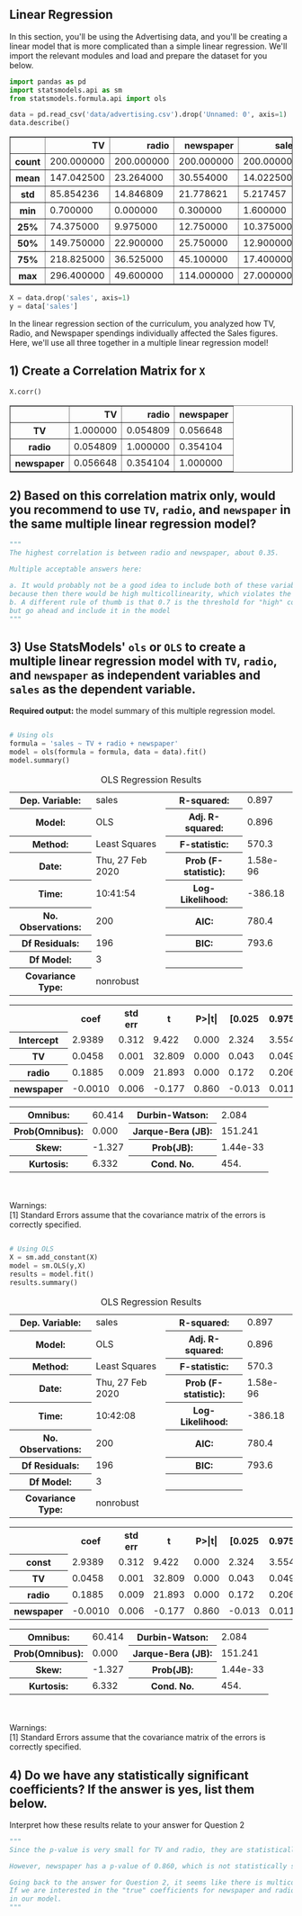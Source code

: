 ## Linear Regression

In this section, you'll be using the Advertising data, and you'll be creating a linear model that is more complicated than a simple linear regression. We'll import the relevant modules and load and prepare the dataset for you below.


```python
import pandas as pd
import statsmodels.api as sm
from statsmodels.formula.api import ols
```


```python
data = pd.read_csv('data/advertising.csv').drop('Unnamed: 0', axis=1)
data.describe()
```




<div>
<style scoped>
    .dataframe tbody tr th:only-of-type {
        vertical-align: middle;
    }

    .dataframe tbody tr th {
        vertical-align: top;
    }

    .dataframe thead th {
        text-align: right;
    }
</style>
<table border="1" class="dataframe">
  <thead>
    <tr style="text-align: right;">
      <th></th>
      <th>TV</th>
      <th>radio</th>
      <th>newspaper</th>
      <th>sales</th>
    </tr>
  </thead>
  <tbody>
    <tr>
      <th>count</th>
      <td>200.000000</td>
      <td>200.000000</td>
      <td>200.000000</td>
      <td>200.000000</td>
    </tr>
    <tr>
      <th>mean</th>
      <td>147.042500</td>
      <td>23.264000</td>
      <td>30.554000</td>
      <td>14.022500</td>
    </tr>
    <tr>
      <th>std</th>
      <td>85.854236</td>
      <td>14.846809</td>
      <td>21.778621</td>
      <td>5.217457</td>
    </tr>
    <tr>
      <th>min</th>
      <td>0.700000</td>
      <td>0.000000</td>
      <td>0.300000</td>
      <td>1.600000</td>
    </tr>
    <tr>
      <th>25%</th>
      <td>74.375000</td>
      <td>9.975000</td>
      <td>12.750000</td>
      <td>10.375000</td>
    </tr>
    <tr>
      <th>50%</th>
      <td>149.750000</td>
      <td>22.900000</td>
      <td>25.750000</td>
      <td>12.900000</td>
    </tr>
    <tr>
      <th>75%</th>
      <td>218.825000</td>
      <td>36.525000</td>
      <td>45.100000</td>
      <td>17.400000</td>
    </tr>
    <tr>
      <th>max</th>
      <td>296.400000</td>
      <td>49.600000</td>
      <td>114.000000</td>
      <td>27.000000</td>
    </tr>
  </tbody>
</table>
</div>




```python
X = data.drop('sales', axis=1)
y = data['sales']
```

In the linear regression section of the curriculum, you analyzed how TV, Radio, and Newspaper spendings individually affected the Sales figures. Here, we'll use all three together in a multiple linear regression model!

## 1) Create a Correlation Matrix for `X`


```python
X.corr()
```




<div>
<style scoped>
    .dataframe tbody tr th:only-of-type {
        vertical-align: middle;
    }

    .dataframe tbody tr th {
        vertical-align: top;
    }

    .dataframe thead th {
        text-align: right;
    }
</style>
<table border="1" class="dataframe">
  <thead>
    <tr style="text-align: right;">
      <th></th>
      <th>TV</th>
      <th>radio</th>
      <th>newspaper</th>
    </tr>
  </thead>
  <tbody>
    <tr>
      <th>TV</th>
      <td>1.000000</td>
      <td>0.054809</td>
      <td>0.056648</td>
    </tr>
    <tr>
      <th>radio</th>
      <td>0.054809</td>
      <td>1.000000</td>
      <td>0.354104</td>
    </tr>
    <tr>
      <th>newspaper</th>
      <td>0.056648</td>
      <td>0.354104</td>
      <td>1.000000</td>
    </tr>
  </tbody>
</table>
</div>



## 2) Based on this correlation matrix only, would you recommend to use `TV`, `radio`, and `newspaper` in the same multiple linear regression model?


```python
"""
The highest correlation is between radio and newspaper, about 0.35.

Multiple acceptable answers here:

a. It would probably not be a good idea to include both of these variables in a regression model 
because then there would be high multicollinearity, which violates the independence assumption of linear regression.
b. A different rule of thumb is that 0.7 is the threshold for "high" correlation, so we should proceed with caution
but go ahead and include it in the model
"""
```

## 3) Use StatsModels' `ols` or `OLS` to create a multiple linear regression model with `TV`, `radio`, and `newspaper` as independent variables and `sales` as the dependent variable.

**Required output:** the model summary of this multiple regression model.


```python

# Using ols
formula = 'sales ~ TV + radio + newspaper'
model = ols(formula = formula, data = data).fit()
model.summary()
```




<table class="simpletable">
<caption>OLS Regression Results</caption>
<tr>
  <th>Dep. Variable:</th>          <td>sales</td>      <th>  R-squared:         </th> <td>   0.897</td>
</tr>
<tr>
  <th>Model:</th>                   <td>OLS</td>       <th>  Adj. R-squared:    </th> <td>   0.896</td>
</tr>
<tr>
  <th>Method:</th>             <td>Least Squares</td>  <th>  F-statistic:       </th> <td>   570.3</td>
</tr>
<tr>
  <th>Date:</th>             <td>Thu, 27 Feb 2020</td> <th>  Prob (F-statistic):</th> <td>1.58e-96</td>
</tr>
<tr>
  <th>Time:</th>                 <td>10:41:54</td>     <th>  Log-Likelihood:    </th> <td> -386.18</td>
</tr>
<tr>
  <th>No. Observations:</th>      <td>   200</td>      <th>  AIC:               </th> <td>   780.4</td>
</tr>
<tr>
  <th>Df Residuals:</th>          <td>   196</td>      <th>  BIC:               </th> <td>   793.6</td>
</tr>
<tr>
  <th>Df Model:</th>              <td>     3</td>      <th>                     </th>     <td> </td>   
</tr>
<tr>
  <th>Covariance Type:</th>      <td>nonrobust</td>    <th>                     </th>     <td> </td>   
</tr>
</table>
<table class="simpletable">
<tr>
      <td></td>         <th>coef</th>     <th>std err</th>      <th>t</th>      <th>P>|t|</th>  <th>[0.025</th>    <th>0.975]</th>  
</tr>
<tr>
  <th>Intercept</th> <td>    2.9389</td> <td>    0.312</td> <td>    9.422</td> <td> 0.000</td> <td>    2.324</td> <td>    3.554</td>
</tr>
<tr>
  <th>TV</th>        <td>    0.0458</td> <td>    0.001</td> <td>   32.809</td> <td> 0.000</td> <td>    0.043</td> <td>    0.049</td>
</tr>
<tr>
  <th>radio</th>     <td>    0.1885</td> <td>    0.009</td> <td>   21.893</td> <td> 0.000</td> <td>    0.172</td> <td>    0.206</td>
</tr>
<tr>
  <th>newspaper</th> <td>   -0.0010</td> <td>    0.006</td> <td>   -0.177</td> <td> 0.860</td> <td>   -0.013</td> <td>    0.011</td>
</tr>
</table>
<table class="simpletable">
<tr>
  <th>Omnibus:</th>       <td>60.414</td> <th>  Durbin-Watson:     </th> <td>   2.084</td>
</tr>
<tr>
  <th>Prob(Omnibus):</th> <td> 0.000</td> <th>  Jarque-Bera (JB):  </th> <td> 151.241</td>
</tr>
<tr>
  <th>Skew:</th>          <td>-1.327</td> <th>  Prob(JB):          </th> <td>1.44e-33</td>
</tr>
<tr>
  <th>Kurtosis:</th>      <td> 6.332</td> <th>  Cond. No.          </th> <td>    454.</td>
</tr>
</table><br/><br/>Warnings:<br/>[1] Standard Errors assume that the covariance matrix of the errors is correctly specified.




```python

# Using OLS
X = sm.add_constant(X)
model = sm.OLS(y,X)
results = model.fit()
results.summary()
```




<table class="simpletable">
<caption>OLS Regression Results</caption>
<tr>
  <th>Dep. Variable:</th>          <td>sales</td>      <th>  R-squared:         </th> <td>   0.897</td>
</tr>
<tr>
  <th>Model:</th>                   <td>OLS</td>       <th>  Adj. R-squared:    </th> <td>   0.896</td>
</tr>
<tr>
  <th>Method:</th>             <td>Least Squares</td>  <th>  F-statistic:       </th> <td>   570.3</td>
</tr>
<tr>
  <th>Date:</th>             <td>Thu, 27 Feb 2020</td> <th>  Prob (F-statistic):</th> <td>1.58e-96</td>
</tr>
<tr>
  <th>Time:</th>                 <td>10:42:08</td>     <th>  Log-Likelihood:    </th> <td> -386.18</td>
</tr>
<tr>
  <th>No. Observations:</th>      <td>   200</td>      <th>  AIC:               </th> <td>   780.4</td>
</tr>
<tr>
  <th>Df Residuals:</th>          <td>   196</td>      <th>  BIC:               </th> <td>   793.6</td>
</tr>
<tr>
  <th>Df Model:</th>              <td>     3</td>      <th>                     </th>     <td> </td>   
</tr>
<tr>
  <th>Covariance Type:</th>      <td>nonrobust</td>    <th>                     </th>     <td> </td>   
</tr>
</table>
<table class="simpletable">
<tr>
      <td></td>         <th>coef</th>     <th>std err</th>      <th>t</th>      <th>P>|t|</th>  <th>[0.025</th>    <th>0.975]</th>  
</tr>
<tr>
  <th>const</th>     <td>    2.9389</td> <td>    0.312</td> <td>    9.422</td> <td> 0.000</td> <td>    2.324</td> <td>    3.554</td>
</tr>
<tr>
  <th>TV</th>        <td>    0.0458</td> <td>    0.001</td> <td>   32.809</td> <td> 0.000</td> <td>    0.043</td> <td>    0.049</td>
</tr>
<tr>
  <th>radio</th>     <td>    0.1885</td> <td>    0.009</td> <td>   21.893</td> <td> 0.000</td> <td>    0.172</td> <td>    0.206</td>
</tr>
<tr>
  <th>newspaper</th> <td>   -0.0010</td> <td>    0.006</td> <td>   -0.177</td> <td> 0.860</td> <td>   -0.013</td> <td>    0.011</td>
</tr>
</table>
<table class="simpletable">
<tr>
  <th>Omnibus:</th>       <td>60.414</td> <th>  Durbin-Watson:     </th> <td>   2.084</td>
</tr>
<tr>
  <th>Prob(Omnibus):</th> <td> 0.000</td> <th>  Jarque-Bera (JB):  </th> <td> 151.241</td>
</tr>
<tr>
  <th>Skew:</th>          <td>-1.327</td> <th>  Prob(JB):          </th> <td>1.44e-33</td>
</tr>
<tr>
  <th>Kurtosis:</th>      <td> 6.332</td> <th>  Cond. No.          </th> <td>    454.</td>
</tr>
</table><br/><br/>Warnings:<br/>[1] Standard Errors assume that the covariance matrix of the errors is correctly specified.



## 4) Do we have any statistically significant coefficients? If the answer is yes, list them below.

Interpret how these results relate to your answer for Question 2


```python
"""
Since the p-value is very small for TV and radio, they are statistically significant at a standard alpha of 0.05.

However, newspaper has a p-value of 0.860, which is not statistically significant.

Going back to the answer for Question 2, it seems like there is multicollinearity between newspaper and radio.
If we are interested in the "true" coefficients for newspaper and radio, we should only include one or the other
in our model.
"""
```
